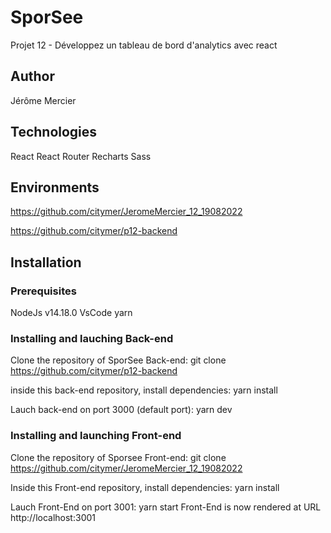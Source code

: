 # SporSee

Projet 12 - Développez un tableau de bord d'analytics avec react

## Author

Jérôme Mercier

## Technologies

React
React Router
Recharts
Sass

## Environments

https://github.com/citymer/JeromeMercier_12_19082022

https://github.com/citymer/p12-backend

## Installation

### Prerequisites

NodeJs v14.18.0
VsCode
yarn

### Installing and lauching Back-end

Clone the repository of SporSee Back-end:
git clone https://github.com/citymer/p12-backend

inside this back-end repository, install dependencies:
yarn install

Lauch back-end on port 3000 (default port):
yarn dev

### Installing and launching Front-end

Clone the repository of Sporsee Front-end:
git clone https://github.com/citymer/JeromeMercier_12_19082022

Inside this Front-end repository, install dependencies:
yarn install

Lauch Front-End on port 3001:
yarn start
Front-End is now rendered at URL http://localhost:3001



